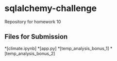 # sqlalchemy-challenge
Repository for homework 10

## Files for Submission
*[climate.ipynb]
*[app.py]
*[temp_analysis_bonus_1]
*[temp_analysis_bonus_2]

